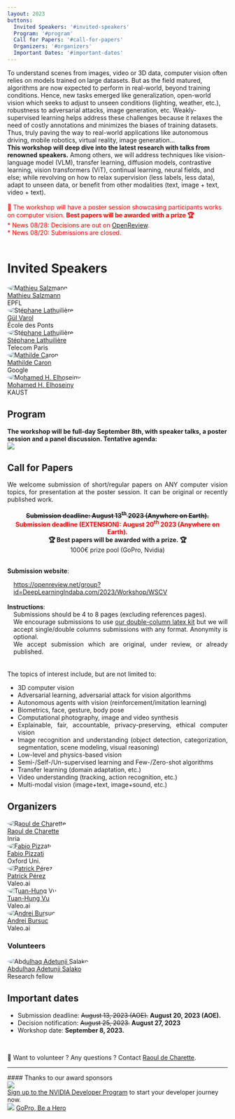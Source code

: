 ```yaml
---
layout: 2023
buttons:
  Invited Speakers: '#invited-speakers'
  Program: '#program'
  Call for Papers: '#call-for-papers'
  Organizers: '#organizers'
  Important Dates: '#important-dates'
---
```


<!-- # Overview -->
<div class="workshopdesc">
To understand scenes from images, video or 3D data, computer vision often relies on models trained on large datasets. But as the field matured, algorithms are now expected to perform in real-world, beyond training conditions. Hence, new tasks emerged like generalization, open-world vision which seeks to adjust to unseen conditions (lighting, weather, etc.), robustness to adversarial attacks, image generation, etc. Weakly-supervised learning helps address these challenges because it relaxes the need of costly annotations and minimizes the biases of training datasets. Thus, truly paving the way to real-world applications like autonomous driving, mobile robotics, virtual reality, image generation...<br>
<b>This workshop will deep dive into the latest research with talks from renowned speakers.</b> Among others, we will address techniques like vision-language model (VLM), transfer learning, diffusion models, contrastive learning, vision transformers (ViT), continual learning, neural fields, and else; while revolving on how to relax supervision (less labels, less data), adapt to unseen data, or benefit from other modalities (text, image + text, video + text).
<br>
<br>


<!-- <div style="text-align: center;">
<a href="#call-for-papers" style="display: inline-block; padding: 10px; margin-left: auto; margin-right: auto; background-color: red; color: white; font-weight: bolder; border-radius: 10px;">Submit your work 📜 (Deadline: August 20th)</a>
</div> -->
<span style="color: red;">
📢 The workshop will have a poster session showcasing participants works on computer vision. <b>Best papers will be awarded with a prize 🏆</b><br/>
* News 08/28: Decisions are out on <a href="https://openreview.net/group?id=DeepLearningIndaba.com/2023/Workshop/WSCV" target="_blank">OpenReview</a>.<br>
* News 08/20: Submissions are closed.<br>
<!-- * News 08/14: Paper submission deadline is extended to August 20th.<br>
* News 08/01: Submission website is open.</span> -->
<br> 
<!-- <em>Remote access details will be added here close to the event.</em><br>

 <div class="live">
  The recording is available:<br>
  <a href="https://www.youtube.com/watch?v=12bSyGYJkgA" target="_blank">Workshop on Weakly Supervised Computer-Vision</a>
 </div>
 -->
</div>

# Invited Speakers
<div class="speakers">
  <div class="speaker">
    <a href="https://people.epfl.ch/mathieu.salzmann" target="_blank">
    <img alt="Mathieu Salzmann" src="/assets/imgs/people/mathieu_salzmann.jpg" style ="border-radius: 50%; object-fit: cover; width = 100%; aspect-ratio: 1;">
    <br>
    Mathieu Salzmann</a><br>
    EPFL
  </div>
  <div class="speaker">
    <a href="https://imagine.enpc.fr/~varolg/" target="_blank">
    <img alt="Stéphane Lathuilière" src="/assets/imgs/people/gul_varol.jpg" style ="border-radius: 50%; object-fit: cover; width = 100%; aspect-ratio: 1;">
    <br>
    Gül Varol</a><br>
    École des Ponts
  </div>
  <div class="speaker">
    <a href="https://stelat.eu/" target="_blank">
    <img alt="Stéphane Lathuilière" src="/assets/imgs/people/stephane_lathuiliere.jpg" style ="border-radius: 50%; object-fit: cover; width = 100%; aspect-ratio: 1;">
    <br>
    Stéphane Lathuilière</a><br>
    Telecom Paris
  </div>
  <div class="speaker">
    <a href="https://scholar.google.com/citations?user=eiB0s-kAAAAJ" target="_blank">
    <img alt="Mathilde Caron" src="/assets/imgs/people/mathilde_caron.jpg" style ="border-radius: 50%; object-fit: cover; width = 100%; aspect-ratio: 1;">
    <br>
    Mathilde Caron</a><br>
    Google
  </div>
  <div class="speaker">
    <a href="https://www.mohamed-elhoseiny.com" target="_blank">
    <img alt="Mohamed H. Elhoseiny" src="/assets/imgs/people/mohamed-h-elhoseiny.jpg" style ="border-radius: 50%; object-fit: cover; width = 100%; aspect-ratio: 1;">
    <br>
    Mohamed H. Elhoseiny</a><br>
    KAUST
  </div>
</div>

## Program
**The workshop will be full-day September 8th, with speaker talks, a poster session and a panel discussion. Tentative agenda:**<br>
<img src="/assets/imgs/program_wip.png">


## Call for Papers



<div style="text-align: justify">
We welcome submission of short/regular papers on ANY computer vision topics, for presentation at the poster session.
It can be original or recently published work.<br>
<br>

<div style="text-align: center;">
<span style="text-decoration: line-through;"><b>Submission deadline: August 13<sup>th</sup> 2023 (Anywhere on Earth).</b></span><br>
<span style="color: red;"><b>Submission deadline (EXTENSION): August 20<sup>th</sup> 2023 (Anywhere on Earth).</b></span><br>
<b>🏆&nbsp;Best papers will be awarded with a prize.&nbsp;🏆</b><br>1000€ prize pool (GoPro, Nvidia)<br><br>
</div>

<b>Submission website</b>: <br>
<div style="margin-left: 1em">
  <a href="https://openreview.net/group?id=DeepLearningIndaba.com/2023/Workshop/WSCV" target="_blank">https://openreview.net/group?id=DeepLearningIndaba.com/2023/Workshop/WSCV</a>
</div><br>
<!--
<span style="color:  red;">Please submit pdf of your work on CMT: <a href="https://cmt3.research.microsoft.com/WSCV2023/" target="_blank">https://cmt3.research.microsoft.com/WSCV2023/</a><br>
<b>Deadline is extended to August 7<sup>th</sup> (11:59pm AOE).</b></span><br>
//-->
<b>Instructions</b>:<br>
<div style="margin-left: 1em;">
Submissions should be 4 to 8 pages (excluding references pages).<br>
We encourage submissions to use <a href="assets/latex/WSCV2023.zip" target="_blank">our double-column latex kit</a> but we will accept single/double columns submissions with any format. Anonymity is optional.<br>
We accept submission which are original, under review, or already published.
</div>
<br>
<br>
The topics of interest include, but are not limited to:

  <ul>
    <li>3D computer vision</li>
    <li>Adversarial learning, adversarial attack for vision algorithms</li>
    <li>Autonomous agents with vision (reinforcement/imitation learning)</li>
    <li>Biometrics, face, gesture, body pose</li>
    <li>Computational photography, image and video synthesis</li>   
    <li>Explainable, fair, accountable, privacy-preserving, ethical computer vision</li>
    <li>Image recognition and understanding (object detection, categorization, segmentation, scene modeling, visual reasoning)</li>
    <li>Low-level and physics-based vision</li>
    <li>Semi-/Self-/Un-supervised learning and Few-/Zero-shot algorithms</li>
    <li>Transfer learning (domain adaptation, etc.)</li>
    <li>Video understanding (tracking, action recognition, etc.)</li>
    <li>Multi-modal vision (image+text, image+sound, etc.)</li>
  </ul>
</div>

<!-- <span style="color: red;">************ ADD PDF online ************</span> -->
<!-- <a href="https://drive.google.com/file/d/1ktqInynvEBldBYn-bg9SfZXjU5EWb-L7/view?usp=sharing" target="_blank">PDF version</a> //-->

## Organizers
<div class="organizers e2023">
  <div class="organizer">
    <a target="_blank" href="https://team.inria.fr/rits/membres/raoul-de-charette/">
    <img alt="Raoul de Charette" src="/assets/imgs/people/raoul_de-charette.png" style ="border-radius: 50%; object-fit: cover; width = 100%; aspect-ratio: 1;">
    <br>
    Raoul de Charette</a><br>
    Inria
  </div>

  <div class="organizer">
    <a target="_blank" href="https://fabvio.github.io/">
    <img alt="Fabio Pizzati" src="/assets/imgs/people/fabio_pizzati.png" style ="border-radius: 50%; object-fit: cover; width = 100%; aspect-ratio: 1;">
    <br>
    Fabio Pizzati</a><br>
    Oxford Uni.
  </div>

  <div class="organizer">
    <a target="_blank" href="https://ptrckprz.github.io/">
    <img alt="Patrick Pérez" src="/assets/imgs/people/patrick_perez.jpg" style ="border-radius: 50%; object-fit: cover; width = 100%; aspect-ratio: 1;">
    <br>
    Patrick Pérez</a><br>
    Valeo.ai
  </div>

  <div class="organizer">
    <a target="_blank" href="https://tuanhungvu.github.io/">
    <img alt="Tuan-Hung Vu" src="/assets/imgs/people/tuan-hung_vu.jpg" style ="border-radius: 50%; object-fit: cover; width = 100%; aspect-ratio: 1;">
    <br>
    Tuan-Hung Vu</a><br>
    Valeo.ai
  </div>

  <div class="organizer">
    <a target="_blank" href="https://abursuc.github.io/">
    <img alt="Andrei Bursuc" src="/assets/imgs/people/andrei_bursuc.jpg" style ="border-radius: 50%; object-fit: cover; width = 100%; aspect-ratio: 1;">
    <br>
    Andrei Bursuc</a><br>
    Valeo.ai
  </div>
</div>

<h3>Volunteers</h3>
<div class="volunteers e2023">
  <div class="volunteer">
    <a href="https://www.linkedin.com/in/abdulhaq-adetunji-salako-9452b4122" target="_blank">
    <img alt="Abdulhaq Adetunji Salako" src="/assets/imgs/people/abdulhaq_adetunji_salako.jpg" style ="border-radius: 50%; object-fit: cover; width = 100%; aspect-ratio: 1;">
    <br>
    Abdulhaq Adetunji Salako</a><br>
    Research fellow
  </div>
</div>

## Important dates
- Submission deadline: <s>August 13, 2023 (AOE).</s> <strong>August 20, 2023 (AOE).</strong>
- Decision notification: <s>August 25, 2023.</s> <strong>August 27, 2023</strong>
- Workshop date: <strong>September 8, 2023.</strong><br>
<br>

📢 Want to volunteer ? Any questions ? Contact <a href="https://team.inria.fr/rits/membres/raoul-de-charette/">Raoul de Charette</a>.


<hr>
#### Thanks to our award sponsors
<div class="sponsors">
  <div class="sponsor">
    <img src="assets/imgs/sponsor_nvidia.png"> 
    <div class="headline"><a href="https://developer.nvidia.com/developer-program/?ncid=ref-dev-171762-inria" target="_blank">Sign up to the NVIDIA Developer Program</a> to start your developer journey now.</div>
  </div>
  <div class="sponsor">
    <img src="assets/imgs/sponsor_gopro.png">  <a href="https://www.gopro.com" target="_blank">GoPro, Be a Hero</a>
  </div>
</div>
